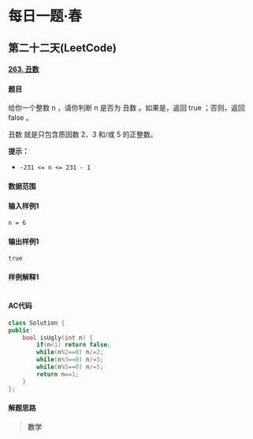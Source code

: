 # 每日一题·春

## 第二十二天(LeetCode)

#### [263. 丑数](https://leetcode-cn.com/problems/ugly-number/)

#### 题目

给你一个整数 n ，请你判断 n 是否为 丑数 。如果是，返回 true ；否则，返回 false 。

丑数 就是只包含质因数 2、3 和/或 5 的正整数。

**提示：**

- `-231 <= n <= 231 - 1`

#### 数据范围



#### 输入样例1

```
n = 6
```

#### 输出样例1

```
true
```

#### 样例解释1

> ```
> 
> ```

#### AC代码

```c++
class Solution {
public:
    bool isUgly(int n) {
        if(n<1) return false;
        while(n%2==0) n/=2;
        while(n%3==0) n/=3;
        while(n%5==0) n/=5;
        return n==1;
    }
};
```

#### 解题思路

> **数学**

>  

